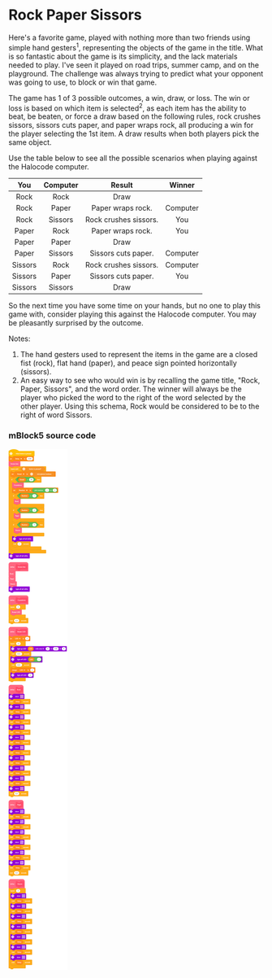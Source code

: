 # Rock Paper Sissors

Here's a favorite game, played with nothing more than two friends using simple hand gesters<sup>1</sup>, representing the objects of the game in the title. What is so fantastic about the game is its simplicity, and the lack materials needed to play. I've seen it played on road trips, summer camp, and on the playground. The challenge was always trying to predict what your opponent was going to use, to block or win that game.

The game has 1 of 3 possible outcomes, a win, draw, or loss. The win or loss is based on which item is selected<sup>2</sup>, as each item has the ability to beat, be beaten, or force a draw based on the following rules, rock crushes sissors, sissors cuts paper, and paper wraps rock, all producing a win for the player selecting the 1st item. A draw results when both players pick the same object.

Use the table below to see all the possible scenarios when playing against the Halocode computer.

| You     | Computer | Result                | Winner   |
| :-:     | :-:      | :-:                   | :-:      |
| Rock    | Rock     | Draw                  |          |
| Rock    | Paper    | Paper wraps rock.     | Computer |
| Rock    | Sissors  | Rock crushes sissors. | You      |
| Paper   | Rock     | Paper wraps rock.     | You      |
| Paper   | Paper    | Draw                  |          |
| Paper   | Sissors  | Sissors cuts paper.   | Computer |
| Sissors | Rock     | Rock crushes sissors. | Computer |
| Sissors | Paper    | Sissors cuts paper.   | You      |
| Sissors | Sissors  | Draw                  |          |

So the next time you have some time on your hands, but no one to play this game with, consider playing this against the Halocode computer. You may be pleasantly surprised by the outcome.

Notes:

1. The hand gesters used to represent the items in the game are a closed fist (rock), flat hand (paper), and peace sign pointed horizontally (sissors).
2. An easy way to see who would win is by recalling the game title, "Rock, Paper, Sissors", and the word order. The winner will always be the player who picked the word to the right of the word selected by the other player. Using this schema, Rock would be considered to be to the right of word Sissors.

### mBlock5 source code

![mBlock5-code](https://github.com/yeri63-halocode/Rock-Paper-Sissors/raw/main/RockPaperSissors.png)
